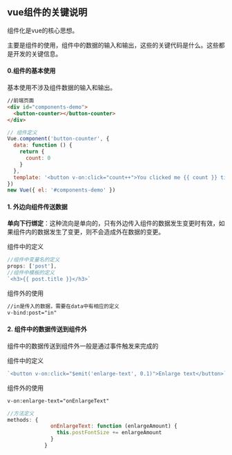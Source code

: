 ## vue组件的关键说明

组件化是vue的核心思想。

主要是组件的使用，组件中的数据的输入和输出，这些的关键代码是什么。这些都是开发的关键信息。

#### 0.组件的基本使用

基本使用不涉及组件数据的输入和输出。

```html
//前端页面
<div id="components-demo">
  <button-counter></button-counter>
</div>
```

```js
// 组件定义
Vue.component('button-counter', {
  data: function () {
    return {
      count: 0
    }
  },
  template: '<button v-on:click="count++">You clicked me {{ count }} times.</button>'
})
new Vue({ el: '#components-demo' })
```



#### 1. 外边向组件传送数据

**单向下行绑定**：这种流向是单向的，只有外边传入组件的数据发生变更时有效，如果组件内的数据发生了变更，则不会造成外在数据的变更。

组件中的定义

```js
//组件中变量名的定义
props: ['post'],
//组件中模板的定义
`<h3>{{ post.title }}</h3>`
```

组件外的使用

```html
//in是传入的数据，需要在data中有相应的定义
v-bind:post="in"
```



#### 2. 组件中的数据传送到组件外

组件中的数据传送到组件外一般是通过事件触发来完成的

组件中的定义

```js
`<button v-on:click="$emit('enlarge-text', 0.1)">Enlarge text</button>`
```

组件外的使用

```html
v-on:enlarge-text="onEnlargeText"
```

```js
//方法定义          
methods: {
              onEnlargeText: function (enlargeAmount) {
                this.postFontSize += enlargeAmount
              }
            }
```

